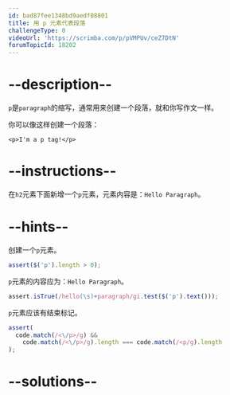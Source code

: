 ```yaml
---
id: bad87fee1348bd9aedf08801
title: 用 p 元素代表段落
challengeType: 0
videoUrl: 'https://scrimba.com/p/pVMPUv/ceZ7DtN'
forumTopicId: 18202
---
```


# --description--

`p`是`paragraph`的缩写，通常用来创建一个段落，就和你写作文一样。

你可以像这样创建一个段落：

`<p>I'm a p tag!</p>`

# --instructions--

在`h2`元素下面新增一个`p`元素，元素内容是：`Hello Paragraph`。

# --hints--

创建一个`p`元素。

```js
assert($('p').length > 0);
```

`p`元素的内容应为：`Hello Paragraph`。

```js
assert.isTrue(/hello(\s)+paragraph/gi.test($('p').text()));
```

`p`元素应该有结束标记。

```js
assert(
  code.match(/<\/p>/g) &&
    code.match(/<\/p>/g).length === code.match(/<p/g).length
);
```

# --solutions--

